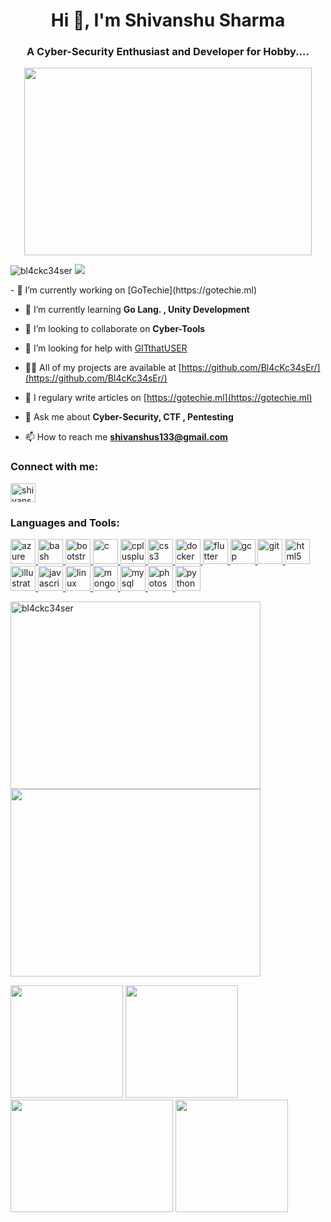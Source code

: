 <h1 align="center">Hi 👋, I'm Shivanshu Sharma</h1> 
<h3 align="center">A Cyber-Security Enthusiast and Developer for Hobby....</h3>
<p align="center">
  <img width="460" height="300" src="https://media.giphy.com/media/KYh90pNGHTEEMryoqo/giphy.gif">
</p>
<p align="left"> 
  <img src="https://komarev.com/ghpvc/?username=bl4ckc34ser" alt="bl4ckc34ser" /> 
  <img src=https://img.shields.io/badge/visitors-4103-blue) />
</p>
- 🔭 I’m currently working on [GoTechie](https://gotechie.ml)

- 🌱 I’m currently learning **Go Lang. , Unity Development**

- 👯 I’m looking to collaborate on **Cyber-Tools**

- 🤝 I’m looking for help with [GITthatUSER](https://github.com/Bl4cKc34sEr/GITthatUSER)

- 👨‍💻 All of my projects are available at [https://github.com/Bl4cKc34sEr/](https://github.com/Bl4cKc34sEr/)

- 📝 I regulary write articles on [https://gotechie.ml](https://gotechie.ml)

- 💬 Ask me about **Cyber-Security, CTF , Pentesting**

- 📫 How to reach me **shivanshus133@gmail.com**

<p align="left">
<h3 align="left">Connect with me:</h3>
<a href="https://linkedin.com/shivanshu-sharma" target="blank"><img align="center" src="https://cdn.jsdelivr.net/npm/simple-icons@3.0.1/icons/linkedin.svg" alt="shivanshu sharma" height="30" width="40" /></a>
</p>

<h3 align="left">Languages and Tools:</h3>
<p align="left"> <a href="https://azure.microsoft.com/en-in/" target="_blank"> <img src="https://www.vectorlogo.zone/logos/microsoft_azure/microsoft_azure-icon.svg" alt="azure" width="40" height="40"/> </a> <a href="https://www.gnu.org/software/bash/" target="_blank"> <img src="https://www.vectorlogo.zone/logos/gnu_bash/gnu_bash-icon.svg" alt="bash" width="40" height="40"/> </a> <a href="https://getbootstrap.com" target="_blank"> <img src="https://devicons.github.io/devicon/devicon.git/icons/bootstrap/bootstrap-plain.svg" alt="bootstrap" width="40" height="40"/> </a> <a href="https://www.cprogramming.com/" target="_blank"> <img src="https://devicons.github.io/devicon/devicon.git/icons/c/c-original.svg" alt="c" width="40" height="40"/> </a> <a href="https://www.w3schools.com/cpp/" target="_blank"> <img src="https://devicons.github.io/devicon/devicon.git/icons/cplusplus/cplusplus-original.svg" alt="cplusplus" width="40" height="40"/> </a> <a href="https://www.w3schools.com/css/" target="_blank"> <img src="https://devicons.github.io/devicon/devicon.git/icons/css3/css3-original-wordmark.svg" alt="css3" width="40" height="40"/> </a> <a href="https://www.docker.com/" target="_blank"> <img src="https://devicons.github.io/devicon/devicon.git/icons/docker/docker-original-wordmark.svg" alt="docker" width="40" height="40"/> </a> <a href="https://flutter.dev" target="_blank"> <img src="https://www.vectorlogo.zone/logos/flutterio/flutterio-icon.svg" alt="flutter" width="40" height="40"/> </a> <a href="https://cloud.google.com" target="_blank"> <img src="https://www.vectorlogo.zone/logos/google_cloud/google_cloud-icon.svg" alt="gcp" width="40" height="40"/> </a> <a href="https://git-scm.com/" target="_blank"> <img src="https://www.vectorlogo.zone/logos/git-scm/git-scm-icon.svg" alt="git" width="40" height="40"/> </a> <a href="https://www.w3.org/html/" target="_blank"> <img src="https://devicons.github.io/devicon/devicon.git/icons/html5/html5-original-wordmark.svg" alt="html5" width="40" height="40"/> </a> <a href="https://www.adobe.com/in/products/illustrator.html" target="_blank"> <img src="https://www.vectorlogo.zone/logos/adobe_illustrator/adobe_illustrator-icon.svg" alt="illustrator" width="40" height="40"/> </a> <a href="https://developer.mozilla.org/en-US/docs/Web/JavaScript" target="_blank"> <img src="https://devicons.github.io/devicon/devicon.git/icons/javascript/javascript-original.svg" alt="javascript" width="40" height="40"/> </a> <a href="https://www.linux.org/" target="_blank"> <img src="https://devicons.github.io/devicon/devicon.git/icons/linux/linux-original.svg" alt="linux" width="40" height="40"/> </a> <a href="https://www.mongodb.com/" target="_blank"> <img src="https://devicons.github.io/devicon/devicon.git/icons/mongodb/mongodb-original-wordmark.svg" alt="mongodb" width="40" height="40"/> </a> <a href="https://www.mysql.com/" target="_blank"> <img src="https://devicons.github.io/devicon/devicon.git/icons/mysql/mysql-original-wordmark.svg" alt="mysql" width="40" height="40"/> </a> <a href="https://www.photoshop.com/en" target="_blank"> <img src="https://devicons.github.io/devicon/devicon.git/icons/photoshop/photoshop-plain.svg" alt="photoshop" width="40" height="40"/> </a> <a href="https://www.python.org" target="_blank"> <img src="https://devicons.github.io/devicon/devicon.git/icons/python/python-original.svg" alt="python" width="40" height="40"/> </a> </p>
<p float="left">
  <img align="left" width="400" height="300" src="https://github-readme-stats.vercel.app/api?username=bl4ckc34ser&theme=blue-green&show_icons=true" alt="bl4ckc34ser" /></p>
  <img align="center" width="400" height="300" src=https://github-readme-stats.vercel.app/api/top-langs/?username=anuraghazra&layout=compact&theme=dark)](https://github.com/anuraghazra/github-readme-stats)
</p>
<p float="left">
  <img src="https://media.giphy.com/media/du3J3cXyzhj75IOgvA/giphy.gif" width="180" />
  <img src="https://media.giphy.com/media/UWt0rhp21JgLwoeFQP/giphy.gif" width="180" /> 
  <img src="https://media.giphy.com/media/kH6CqYiquZawmU1HI6/giphy.gif" height="180 "width="260" />
  <img src="https://media.giphy.com/media/KAq5w47R9rmTuvWOWa/giphy.gif" width="180"/>
</p>
